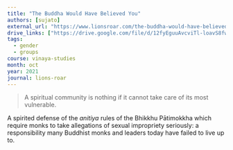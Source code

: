 ```yaml
---
title: "The Buddha Would Have Believed You"
authors: [sujato]
external_url: "https://www.lionsroar.com/the-buddha-would-have-believed-you/"
drive_links: ["https://drive.google.com/file/d/12fyEguuAvcviTl-loavS8fwkPk-iXdxl/view?usp=drivesdk"]
tags:
  - gender
  - groups
course: vinaya-studies
month: oct
year: 2021
journal: lions-roar
---
```


> A spiritual community is nothing if it cannot take care of its most vulnerable.

A spirited defense of the *anitiya* rules of the Bhikkhu Pātimokkha which require monks to take allegations of sexual impropriety seriously: a responsibility many Buddhist monks and leaders today have failed to live up to.

